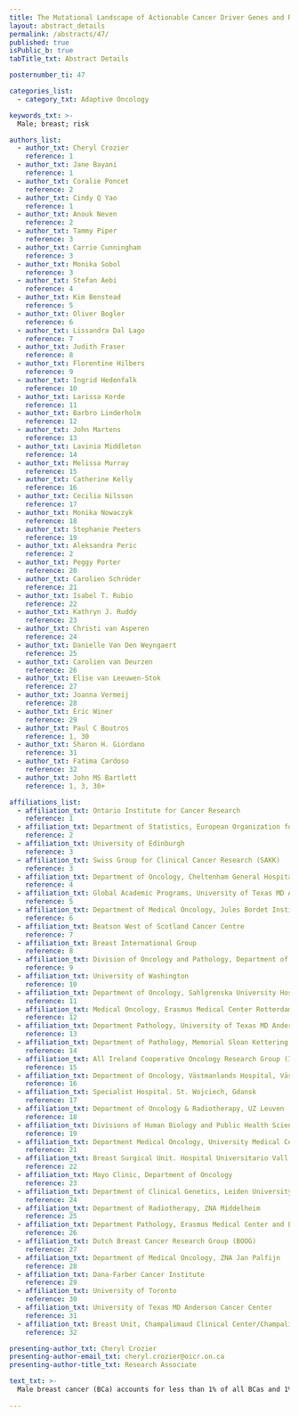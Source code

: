 ```yaml
---
title: The Mutational Landscape of Actionable Cancer Driver Genes and Risk Profiling in Male Breast Cancer
layout: abstract_details
permalink: /abstracts/47/
published: true
isPublic_b: true
tabTitle_txt: Abstract Details

posternumber_ti: 47

categories_list: 
  - category_txt: Adaptive Oncology

keywords_txt: >-
  Male; breast; risk

authors_list:
  - author_txt: Cheryl Crozier
    reference: 1
  - author_txt: Jane Bayani
    reference: 1
  - author_txt: Coralie Poncet
    reference: 2
  - author_txt: Cindy Q Yao
    reference: 1
  - author_txt: Anouk Neven
    reference: 2
  - author_txt: Tammy Piper
    reference: 3
  - author_txt: Carrie Cunningham
    reference: 3
  - author_txt: Monika Sobol
    reference: 3
  - author_txt: Stefan Aebi
    reference: 4
  - author_txt: Kim Benstead
    reference: 5
  - author_txt: Oliver Bogler
    reference: 6
  - author_txt: Lissandra Dal Lago
    reference: 7
  - author_txt: Judith Fraser
    reference: 8
  - author_txt: Florentine Hilbers
    reference: 9
  - author_txt: Ingrid Hedenfalk
    reference: 10
  - author_txt: Larissa Korde
    reference: 11
  - author_txt: Barbro Linderholm
    reference: 12
  - author_txt: John Martens
    reference: 13
  - author_txt: Lavinia Middleton
    reference: 14
  - author_txt: Melissa Murray
    reference: 15
  - author_txt: Catherine Kelly
    reference: 16
  - author_txt: Cecilia Nilsson
    reference: 17
  - author_txt: Monika Nowaczyk
    reference: 18
  - author_txt: Stephanie Peeters
    reference: 19
  - author_txt: Aleksandra Peric
    reference: 2
  - author_txt: Peggy Porter
    reference: 20
  - author_txt: Carolien Schröder
    reference: 21
  - author_txt: Isabel T. Rubio
    reference: 22
  - author_txt: Kathryn J. Ruddy
    reference: 23
  - author_txt: Christi van Asperen
    reference: 24
  - author_txt: Danielle Van Den Weyngaert
    reference: 25
  - author_txt: Carolien van Deurzen
    reference: 26
  - author_txt: Elise van Leeuwen-Stok
    reference: 27
  - author_txt: Joanna Vermeij
    reference: 28
  - author_txt: Eric Winer
    reference: 29
  - author_txt: Paul C Boutros
    reference: 1, 30
  - author_txt: Sharon H. Giordano
    reference: 31
  - author_txt: Fatima Cardoso
    reference: 32
  - author_txt: John MS Bartlett
    reference: 1, 3, 30+ 

affiliations_list:
  - affiliation_txt: Ontario Institute for Cancer Research
    reference: 1
  - affiliation_txt: Department of Statistics, European Organization for Research and Treatment of Cancer (EORTC) Headquarters
    reference: 2
  - affiliation_txt: University of Edinburgh
    reference: 3
  - affiliation_txt: Swiss Group for Clinical Cancer Research (SAKK)
    reference: 3
  - affiliation_txt: Department of Oncology, Cheltenham General Hospital
    reference: 4
  - affiliation_txt: Global Academic Programs, University of Texas MD Anderson Cancer Center
    reference: 5
  - affiliation_txt: Department of Medical Oncology, Jules Bordet Institute
    reference: 6
  - affiliation_txt: Beatson West of Scotland Cancer Centre
    reference: 7
  - affiliation_txt: Breast International Group
    reference: 8
  - affiliation_txt: Division of Oncology and Pathology, Department of Clinical Sciences, Lund University
    reference: 9
  - affiliation_txt: University of Washington
    reference: 10
  - affiliation_txt: Department of Oncology, Sahlgrenska University Hospital
    reference: 11
  - affiliation_txt: Medical Oncology, Erasmus Medical Center Rotterdam and BOOG 
    reference: 12
  - affiliation_txt: Department Pathology, University of Texas MD Anderson Cancer Center 
    reference: 13
  - affiliation_txt: Department of Pathology, Memorial Sloan Kettering Cancer Center
    reference: 14
  - affiliation_txt: All Ireland Cooperative Oncology Research Group (ICORG) 
    reference: 15
  - affiliation_txt: Department of Oncology, Västmanlands Hospital, Västerås 
    reference: 16
  - affiliation_txt: Specialist Hospital. St. Wojciech, Gdansk
    reference: 17
  - affiliation_txt: Department of Oncology & Radiotherapy, UZ Leuven 
    reference: 18
  - affiliation_txt: Divisions of Human Biology and Public Health Sciences, Fred Hutchinson Cancer Research Center & Department of Pathology, University of Washington
    reference: 19
  - affiliation_txt: Department Medical Oncology, University Medical Center Groningen and BOOG 
    reference: 21
  - affiliation_txt: Breast Surgical Unit. Hospital Universitario Vall d´Hebron
    reference: 22
  - affiliation_txt: Mayo Clinic, Department of Oncology
    reference: 23
  - affiliation_txt: Department of Clinical Genetics, Leiden University Medical Center and BOOG 
    reference: 24
  - affiliation_txt: Department of Radiotherapy, ZNA Middelheim
    reference: 25
  - affiliation_txt: Department Pathology, Erasmus Medical Center and BOOG 
    reference: 26
  - affiliation_txt: Dutch Breast Cancer Research Group (BOOG)
    reference: 27
  - affiliation_txt: Department of Medical Oncology, ZNA Jan Palfijn
    reference: 28
  - affiliation_txt: Dana-Farber Cancer Institute
    reference: 29
  - affiliation_txt: University of Toronto
    reference: 30
  - affiliation_txt: University of Texas MD Anderson Cancer Center
    reference: 31
  - affiliation_txt: Breast Unit, Champalimaud Clinical Center/Champalimaud Foundation and EORTC
    reference: 32

presenting-author_txt: Cheryl Crozier
presenting-author-email_txt: cheryl.crozier@oicr.on.ca
presenting-author-title_txt: Research Associate

text_txt: >-
  Male breast cancer (BCa) accounts for less than 1% of all BCas and 1% of all cancers in males. Clinical management is largely extrapolated from female BCa. Several multigene assays are used to guide treatment decisions in female BCa, however their utility or the mutational landscape in male BCa is largely unknown. 380 ER+ve, HER2-ve male BCa patients enrolled in the International Male Breast Cancer Program, were profiled using a custom Nanostring panel of genes from the commercial risk tests Prosigna, OncotypeDx and Mammaprint, to generate comparable risk scores and intrinsic subtyping data. Also, targeted sequencing of 150 patients using the Oncomine Comprehensive Assay v3 was performed to identify variants in cancer driver genes, shown to be prognostic and predictive for current targeted therapies. Survival analyses showed patients classified as high-risk possessed poor relapse-free survival compared to those classified as low-risk across all tests.  Preliminary targeted sequencing identified frequent variants in PIK3CA, as well as copy number (CN) changes in CCDN1, FGF3, FGF19, FGFR1 and MYC. Residual risk assessment tests, validated in female BC, provide similar information in male BC with a similar spectrum of gene mutation and CN aberrations.  To our knowledge, this is the largest study of male BCas to assess the clinical utility of commercial BC risk tests and first to use a clinically validated precision medicine targeted sequencing panel for actionable mutations. 
 
---
```

